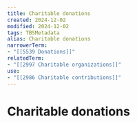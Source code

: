 ```yaml
---
title: Charitable donations
created: 2024-12-02
modified: 2024-12-02
tags: TBSMetadata
alias: Charitable donations
narrowerTerm:
- "[[5539 Donations]]"
relatedTerm:
- "[[2997 Charitable organizations]]"
use:
- "[[2986 Charitable contributions]]"
---
```

# Charitable donations
